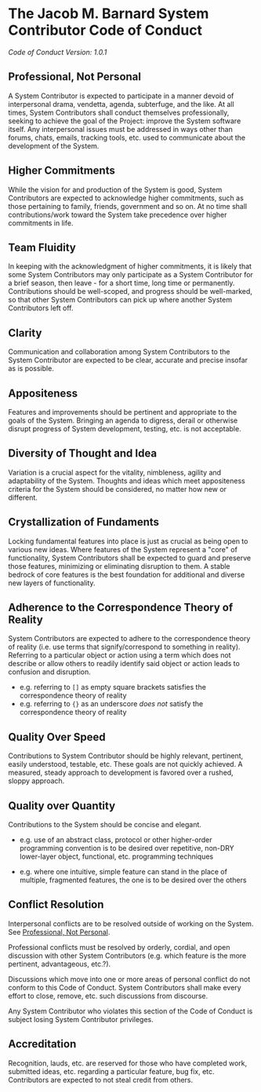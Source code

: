 # The Jacob M. Barnard System Contributor Code of Conduct

*Code of Conduct Version: 1.0.1*

## Professional, Not Personal

A System Contributor is expected to participate in a manner devoid of interpersonal drama, vendetta, agenda, subterfuge, and the like. At all times, System Contributors shall conduct themselves professionally, seeking to achieve the goal of the Project: improve the System software itself. Any interpersonal issues must be addressed in ways other than forums, chats, emails, tracking tools, etc. used to communicate about the development of the System.

## Higher Commitments

While the vision for and production of the System is good, System Contributors are expected to acknowledge higher commitments, such as those pertaining to family, friends, government and so on. At no time shall contributions/work toward the System take precedence over higher commitments in life.

## Team Fluidity

In keeping with the acknowledgment of higher commitments, it is likely that some System Contributors may only participate as a System Contributor for a brief season, then leave - for a short time, long time or permanently. Contributions should be well-scoped, and progress should be well-marked, so that other System Contributors can pick up where another System Contributors left off.

## Clarity

Communication and collaboration among System Contributors to the System Contributor are expected to be clear, accurate and precise insofar as is possible.

## Appositeness

Features and improvements should be pertinent and appropriate to the goals of the System. Bringing an agenda to digress, derail or otherwise disrupt progress of System development, testing, etc. is not acceptable.

## Diversity of Thought and Idea

Variation is a crucial aspect for the vitality, nimbleness, agility and adaptability of the System. Thoughts and ideas which meet appositeness criteria for the System should be considered, no matter how new or different.

## Crystallization of Fundaments

Locking fundamental features into place is just as crucial as being open to various new ideas. Where features of the System represent a "core" of functionality, System Contributors shall be expected to guard and preserve those features, minimizing or eliminating disruption to them. A stable bedrock of core features is the best foundation for additional and diverse new layers of functionality.

## Adherence to the Correspondence Theory of Reality

System Contributors are expected to adhere to the correspondence theory of reality (i.e. use terms that signify/correspond to something in reality). Referring to a particular object or action using a term which does not describe or allow others to readily identify said object or action leads to confusion and disruption.

  - e.g. referring to `[]` as empty square brackets satisfies the correspondence theory of reality
  - e.g. referring to `{}` as an underscore *does not* satisfy the correspondence theory of reality


## Quality Over Speed

Contributions to System Contributor should be highly relevant, pertinent, easily understood, testable, etc. These goals are not quickly achieved. A measured, steady approach to development is favored over a rushed, sloppy approach.

## Quality over Quantity

Contributions to the System should be concise and elegant.

  - e.g. use of an abstract class, protocol or other higher-order programming convention is to be desired over repetitive, non-DRY lower-layer object, functional, etc. programming techniques

  - e.g. where one intuitive, simple feature can stand in the place of multiple, fragmented features, the one is to be desired over the others

## Conflict Resolution

Interpersonal conflicts are to be resolved outside of working on the System. See [Professional, Not Personal](#professional-not-personal).

Professional conflicts must be resolved by orderly, cordial, and open discussion with other System Contributors (e.g. which feature is the more pertinent, advantageous, etc.?).

Discussions which move into one or more areas of personal conflict do not conform to this Code of Conduct. System Contributors shall make every effort to close, remove, etc. such discussions from discourse.

Any System Contributor who violates this section of the Code of Conduct is subject losing System Contributor privileges.

## Accreditation

Recognition, lauds, etc. are reserved for those who have completed work, submitted ideas, etc. regarding a particular feature, bug fix, etc. Contributors are expected to not steal credit from others.